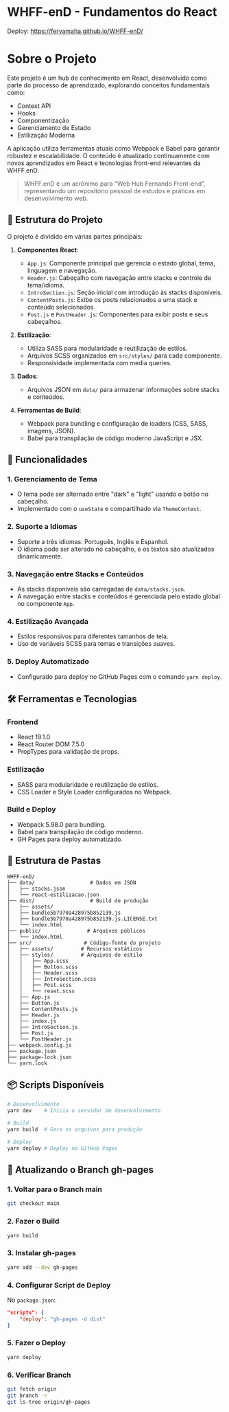 # WHFF-enD - Fundamentos do React

Deploy: https://feryamaha.github.io/WHFF-enD/

# Sobre o Projeto

Este projeto é um hub de conhecimento em React, desenvolvido como parte do processo de aprendizado, explorando conceitos fundamentais como:

- Context API
- Hooks
- Componentização
- Gerenciamento de Estado
- Estilização Moderna

A aplicação utiliza ferramentas atuais como Webpack e Babel para garantir robustez e escalabilidade. O conteúdo é atualizado continuamente com novos aprendizados em React e tecnologias front-end relevantes da WHFF.enD.

> WHFF.enD é um acrônimo para "Web Hub Fernando Front-end", representando um repositório pessoal de estudos e práticas em desenvolvimento web.

## 📖 Estrutura do Projeto

O projeto é dividido em várias partes principais:

1. **Componentes React**:

   - `App.js`: Componente principal que gerencia o estado global, tema, linguagem e navegação.
   - `Header.js`: Cabeçalho com navegação entre stacks e controle de tema/idioma.
   - `IntroSection.js`: Seção inicial com introdução às stacks disponíveis.
   - `ContentPosts.js`: Exibe os posts relacionados a uma stack e conteúdo selecionados.
   - `Post.js` e `PostHeader.js`: Componentes para exibir posts e seus cabeçalhos.

2. **Estilização**:

   - Utiliza SASS para modularidade e reutilização de estilos.
   - Arquivos SCSS organizados em `src/styles/` para cada componente.
   - Responsividade implementada com media queries.

3. **Dados**:

   - Arquivos JSON em `data/` para armazenar informações sobre stacks e conteúdos.

4. **Ferramentas de Build**:
   - Webpack para bundling e configuração de loaders (CSS, SASS, imagens, JSON).
   - Babel para transpilação de código moderno JavaScript e JSX.

## 🚀 Funcionalidades

### 1. **Gerenciamento de Tema**

- O tema pode ser alternado entre "dark" e "light" usando o botão no cabeçalho.
- Implementado com o `useState` e compartilhado via `ThemeContext`.

### 2. **Suporte a Idiomas**

- Suporte a três idiomas: Português, Inglês e Espanhol.
- O idioma pode ser alterado no cabeçalho, e os textos são atualizados dinamicamente.

### 3. **Navegação entre Stacks e Conteúdos**

- As stacks disponíveis são carregadas de `data/stacks.json`.
- A navegação entre stacks e conteúdos é gerenciada pelo estado global no componente `App`.

### 4. **Estilização Avançada**

- Estilos responsivos para diferentes tamanhos de tela.
- Uso de variáveis SCSS para temas e transições suaves.

### 5. **Deploy Automatizado**

- Configurado para deploy no GitHub Pages com o comando `yarn deploy`.

## 🛠️ Ferramentas e Tecnologias

### **Frontend**

- React 19.1.0
- React Router DOM 7.5.0
- PropTypes para validação de props.

### **Estilização**

- SASS para modularidade e reutilização de estilos.
- CSS Loader e Style Loader configurados no Webpack.

### **Build e Deploy**

- Webpack 5.98.0 para bundling.
- Babel para transpilação de código moderno.
- GH Pages para deploy automatizado.

## 📂 Estrutura de Pastas

```
WHFF-enD/
├── data/                  # Dados em JSON
│   ├── stacks.json
│   └── react-estilizacao.json
├── dist/                  # Build de produção
│   ├── assets/
│   ├── bundle5b7970a428975b852139.js
│   ├── bundle5b7970a428975b852139.js.LICENSE.txt
│   └── index.html
├── public/               # Arquivos públicos
│   └── index.html
├── src/                 # Código-fonte do projeto
│   ├── assets/         # Recursos estáticos
│   ├── styles/         # Arquivos de estilo
│   │   ├── App.scss
│   │   ├── Button.scss
│   │   ├── Header.scss
│   │   ├── IntroSection.scss
│   │   ├── Post.scss
│   │   └── reset.scss
│   ├── App.js
│   ├── Button.js
│   ├── ContentPosts.js
│   ├── Header.js
│   ├── index.js
│   ├── IntroSection.js
│   ├── Post.js
│   └── PostHeader.js
├── webpack.config.js
├── package.json
├── package-lock.json
└── yarn.lock
```

## 📦 Scripts Disponíveis

```bash
# Desenvolvimento
yarn dev    # Inicia o servidor de desenvolvimento

# Build
yarn build  # Gera os arquivos para produção

# Deploy
yarn deploy # Deploy no GitHub Pages
```

## 🔄 Atualizando o Branch gh-pages

### 1. Voltar para o Branch main

```bash
git checkout main
```

### 2. Fazer o Build

```bash
yarn build
```

### 3. Instalar gh-pages

```bash
yarn add --dev gh-pages
```

### 4. Configurar Script de Deploy

No `package.json`:

```json
"scripts": {
    "deploy": "gh-pages -d dist"
}
```

### 5. Fazer o Deploy

```bash
yarn deploy
```

### 6. Verificar Branch

```bash
git fetch origin
git branch -r
git ls-tree origin/gh-pages
```
